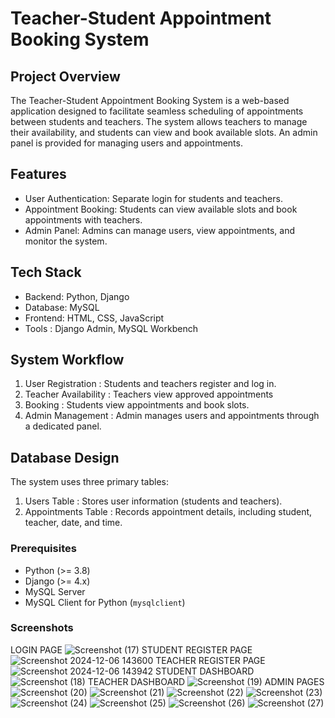 
# Teacher-Student Appointment Booking System

## Project Overview
The Teacher-Student Appointment Booking System is a web-based application designed to facilitate seamless scheduling of appointments between students and teachers. The system allows teachers to manage their availability, and students can view and book available slots. An admin panel is provided for managing users and appointments.

## Features
- User Authentication: Separate login for students and teachers.
- Appointment Booking: Students can view available slots and book appointments with teachers.
- Admin Panel: Admins can manage users, view appointments, and monitor the system.

## Tech Stack
- Backend: Python, Django
- Database: MySQL
- Frontend: HTML, CSS, JavaScript
- Tools : Django Admin, MySQL Workbench

## System Workflow
1. User Registration : Students and teachers register and log in.
2. Teacher Availability : Teachers view approved appointments 
3. Booking : Students view appointments and book slots.
5. Admin Management : Admin manages users and appointments through a dedicated panel.

## Database Design
The system uses three primary tables:
1. Users Table : Stores user information (students and teachers).
2. Appointments Table : Records appointment details, including student, teacher, date, and time.


### Prerequisites
- Python (>= 3.8)
- Django (>= 4.x)
- MySQL Server
- MySQL Client for Python (`mysqlclient`)

### Screenshots
LOGIN PAGE
![Screenshot (17)](https://github.com/user-attachments/assets/79d2b7be-2921-46c8-a19e-2d6fd9b00995)
STUDENT REGISTER PAGE
![Screenshot 2024-12-06 143600](https://github.com/user-attachments/assets/37c85414-34d8-4f52-890b-86770953435d)
TEACHER REGISTER PAGE
![Screenshot 2024-12-06 143942](https://github.com/user-attachments/assets/cf8cc015-ab44-469f-9e76-afab658daab2)
STUDENT DASHBOARD
![Screenshot (18)](https://github.com/user-attachments/assets/7d94fa2b-62e3-4f29-ad09-0d349da539f3)
TEACHER DASHBOARD
![Screenshot (19)](https://github.com/user-attachments/assets/8c0bb064-1b45-424b-b56b-dcd2542805e9)
ADMIN PAGES
![Screenshot (20)](https://github.com/user-attachments/assets/38956487-2378-4198-ab21-7fe5a642fe84)
![Screenshot (21)](https://github.com/user-attachments/assets/39e366db-6e50-42e7-9b64-a55939aa21b1)
![Screenshot (22)](https://github.com/user-attachments/assets/13e06083-988d-4aa9-80e2-9f4d6b75e508)
![Screenshot (23)](https://github.com/user-attachments/assets/b3cb5967-1ffe-44f0-b578-912adbcca021)
![Screenshot (24)](https://github.com/user-attachments/assets/3d5f64ec-9b1c-4940-bc5a-b000156cbab8)
![Screenshot (25)](https://github.com/user-attachments/assets/6f939465-ddea-4875-8f55-a6e89ee0eb6b)
![Screenshot (26)](https://github.com/user-attachments/assets/f0ee8b92-0fb2-41f3-928e-457ed6aeb8ec)
![Screenshot (27)](https://github.com/user-attachments/assets/948a6594-67a2-4669-af5a-8687f3cfaefe)
